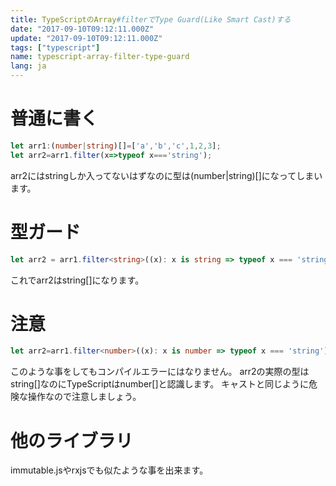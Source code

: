 ```yaml
---
title: TypeScriptのArray#filterでType Guard(Like Smart Cast)する
date: "2017-09-10T09:12:11.000Z"
update: "2017-09-10T09:12:11.000Z"
tags: ["typescript"]
name: typescript-array-filter-type-guard
lang: ja
---
```

# 普通に書く
```ts
let arr1:(number|string)[]=['a','b','c',1,2,3];
let arr2=arr1.filter(x=>typeof x==='string');
```
arr2にはstringしか入ってないはずなのに型は(number|string)[]になってしまいます。

# 型ガード
```ts
let arr2 = arr1.filter<string>((x): x is string => typeof x === 'string');
```
これでarr2はstring[]になります。

# 注意
```ts
let arr2=arr1.filter<number>((x): x is number => typeof x === 'string');
```
このような事をしてもコンパイルエラーにはなりません。
arr2の実際の型はstring[]なのにTypeScriptはnumber[]と認識します。
キャストと同じように危険な操作なので注意しましょう。

# 他のライブラリ
immutable.jsやrxjsでも似たような事を出来ます。
